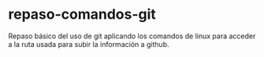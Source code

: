 # repaso-comandos-git
Repaso básico del uso de git aplicando los comandos de linux para acceder a la ruta usada para subir la información a github.
